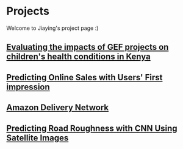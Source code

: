 # Projects
Welcome to Jiaying's project page :)

## [Evaluating the impacts of GEF projects on children's health conditions in Kenya](https://github.com/JiayingChen0307/gef/blob/master/README.md)

## [Predicting Online Sales with Users' First impression](https://github.com/JiayingChen0307/ICM2020-Amazon-review-prediction/blob/master/RandomForest.ipynb)

## [Amazon Delivery Network](https://jiayingchen0307.github.io/last_mile_delivery_network/)

## [Predicting Road Roughness with CNN Using Satellite Images](https://github.com/JiayingChen0307/roadRunner-CNN)
